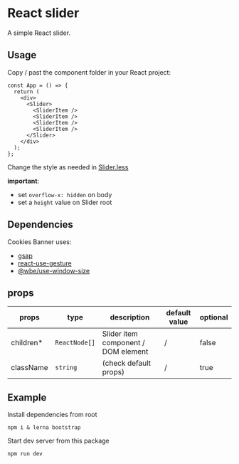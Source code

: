 # React slider

A simple React slider.

## Usage

Copy / past the component folder in your React project:

```tsx
const App = () => {
  return (
    <div>
      <Slider>
        <SliderItem />
        <SliderItem />
        <SliderItem />
        <SliderItem />
      </Slider>
    </div>
  );
};
```

Change the style as needed in [Slider.less](slider/Slider.module.less)

**important**:

- set `overflow-x: hidden` on body
- set a `height` value on Slider root

## Dependencies

Cookies Banner uses:

- [gsap](https://github.com/greensock/GSAP)
- [react-use-gesture](https://github.com/pmndrs/use-gesture)
- [@wbe/use-window-size](https://github.com/willybrauner/use-window-size)

## props

| props      | type          | description                         | default value | optional |
| ---------- | ------------- | ----------------------------------- | ------------- | -------- |
| children\* | `ReactNode[]` | Slider item component / DOM element | /             | false    |
| className  | `string`      | (check default props)               | /             | true     |

## Example

Install dependencies from root

```shell
npm i & lerna bootstrap
```

Start dev server from this package

```shell
npm run dev
```
